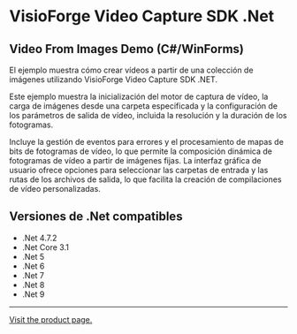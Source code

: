 ﻿# VisioForge Video Capture SDK .Net

## Video From Images Demo (C#/WinForms)

El ejemplo muestra cómo crear vídeos a partir de una colección de imágenes utilizando VisioForge Video Capture SDK .NET.

Este ejemplo muestra la inicialización del motor de captura de vídeo, la carga de imágenes desde una carpeta especificada y la configuración de los parámetros de salida de vídeo, incluida la resolución y la duración de los fotogramas.

Incluye la gestión de eventos para errores y el procesamiento de mapas de bits de fotogramas de vídeo, lo que permite la composición dinámica de fotogramas de vídeo a partir de imágenes fijas. La interfaz gráfica de usuario ofrece opciones para seleccionar las carpetas de entrada y las rutas de los archivos de salida, lo que facilita la creación de compilaciones de vídeo personalizadas.

## Versiones de .Net compatibles

* .Net 4.7.2
* .Net Core 3.1
* .Net 5
* .Net 6
* .Net 7
* .Net 8
* .Net 9

---

[Visit the product page.](https://www.visioforge.com/video-capture-sdk-net)
